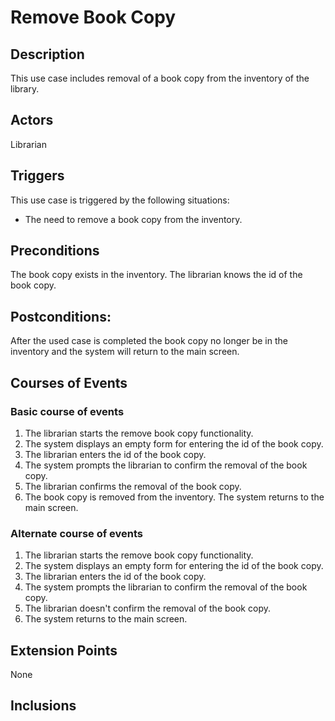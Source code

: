# Remove Book Copy

## Description

This use case includes removal of a book copy from the inventory of the library.

## Actors

Librarian

## Triggers

This use case is triggered by the following situations:

- The need to remove a book copy from the inventory.

## Preconditions

The book copy exists in the inventory. The librarian knows the id of the book copy.

## Postconditions:

After the used case is completed the book copy no longer be in the inventory and the system will return to the main screen.

## Courses of Events

### Basic course of events

1. The librarian starts the remove book copy functionality.
2. The system displays an empty form for entering the id of the book copy.
3. The librarian enters the id of the book copy.
4. The system prompts the librarian to confirm the removal of the book copy.
5. The librarian confirms the removal of the book copy.
6. The book copy is removed from the inventory. The system returns to the main screen.

### Alternate course of events

1. The librarian starts the remove book copy functionality.
2. The system displays an empty form for entering the id of the book copy.
3. The librarian enters the id of the book copy.
4. The system prompts the librarian to confirm the removal of the book copy.
5. The librarian doesn't confirm the removal of the book copy.
6. The system returns to the main screen.

## Extension Points

None

## Inclusions
